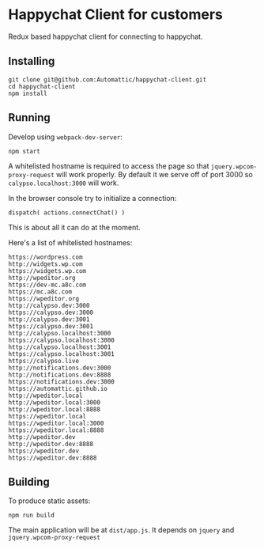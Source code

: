 # Happychat Client for customers

Redux based happychat client for connecting to happychat.

## Installing

    git clone git@github.com:Automattic/happychat-client.git
    cd happychat-client
    npm install

## Running

Develop using `webpack-dev-server`:

    npm start

A whitelisted hostname is required to access the page so that `jquery.wpcom-proxy-request` will work properly. By default it we serve off of port 3000 so `calypso.localhost:3000` will work.

In the browser console try to initialize a connection:

    dispatch( actions.connectChat() )

This is about all it can do at the moment.

Here's a list of whitelisted hostnames:

```
https://wordpress.com
http://widgets.wp.com
https://widgets.wp.com
http://wpeditor.org
https://dev-mc.a8c.com
https://mc.a8c.com
https://wpeditor.org
http://calypso.dev:3000
https://calypso.dev:3000
http://calypso.dev:3001
https://calypso.dev:3001
http://calypso.localhost:3000
https://calypso.localhost:3000
http://calypso.localhost:3001
https://calypso.localhost:3001
https://calypso.live
http://notifications.dev:3000
http://notifications.dev:8888
https://notifications.dev:3000
https://automattic.github.io
http://wpeditor.local
http://wpeditor.local:3000
http://wpeditor.local:8888
https://wpeditor.local
https://wpeditor.local:3000
https://wpeditor.local:8888
http://wpeditor.dev
http://wpeditor.dev:8888
https://wpeditor.dev
https://wpeditor.dev:8888
```

## Building

To produce static assets:

    npm run build

The main application will be at `dist/app.js`. It depends on `jquery` and `jquery.wpcom-proxy-request`